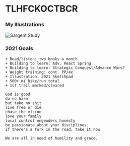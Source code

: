 # TLHFCKOCTBCR

### My Illustrations

![Sargent Study](https://i.imgur.com/oGgDMtV.jpg)

### 2021 Goals
```
+ Read/listen: two books a month
+ Building to learn: Adv. React Spring
+ Building to learn: Strategic Conquest/Advance Wars?
+ Weight training: cont. PP/4x 
+ Illustration: 2021 Sketchpad
+ 500+ mi hike/run total
+ 1st trail marked/cleared
```

```
God is good
do no harm
but take no shit
live free or die
chase the vision
love your family
local control engenders honesty
be passionate about your disciplines
if there's a fork in the road, take it now
```

```
We are all in need of humility and grace.
```
